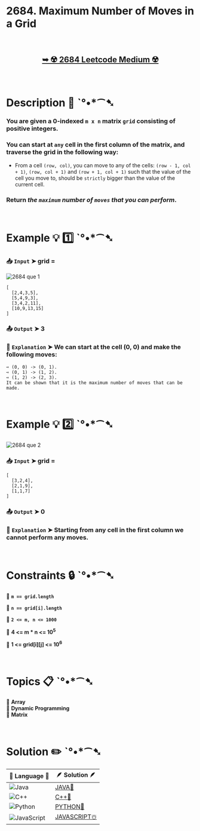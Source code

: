 # 2684. Maximum Number of Moves in a Grid

</br>

<h2 align="center"> 

<a href="https://leetcode.com/problems/maximum-number-of-moves-in-a-grid/description/?envType=daily-question&envId=2024-10-29"><strong>➥ ☢️ 2684 Leetcode Medium ☢️ </strong></a>
</h2>

</br>

# Description 📜 ˋ°•*⁀➷

### You are given a 0-indexed `m x n` matrix `grid` consisting of positive integers.

### You can start at `any` cell in the first column of the matrix, and traverse the grid in the following way:

- From a cell `(row, col)`, you can move to any of the cells: `(row - 1, col + 1)`, `(row, col + 1)` and `(row + 1, col + 1)` such that the value of the cell you move to, should be `strictly` bigger than the value of the current cell.

### Return *the `maximum` number of `moves` that you can perform*.

</br>

# Example 💡 1️⃣ ˋ°•*⁀➷

  ### 📥 `Input`  ➤ grid = 

![2684 que 1](https://github.com/user-attachments/assets/dacb6898-eb8b-4206-985c-76c1636fa7e5)

    [
      [2,4,3,5],
      [5,4,9,3],
      [3,4,2,11],
      [10,9,13,15]
    ]

  ### 📤 `Output`  ➤ 3

  ### 🔦 `Explanation`  ➤ We can start at the cell (0, 0) and make the following moves:
    ➺ (0, 0) -> (0, 1).
    ➺ (0, 1) -> (1, 2).
    ➺ (1, 2) -> (2, 3).
    It can be shown that it is the maximum number of moves that can be made.

</br>

# Example 💡 2️⃣ ˋ°•*⁀➷

![2684 que 2](https://github.com/user-attachments/assets/db4da6c1-35e4-4ca8-a30b-0ae8aa89f410)

  ### 📥 `Input` ➤ grid = 
    [
      [3,2,4],
      [2,1,9],
      [1,1,7]
    ]

  ### 📤 `Output`  ➤ 0

  ### 🔦 `Explanation` ➤ Starting from any cell in the first column we cannot perform any moves.

</br>

# Constraints 🔒 ˋ°•*⁀➷

🔹 **`m == grid.length`** </br>

🔹 **`n == grid[i].length`** </br>

🔹 **`2 <= m, n <= 1000`** </br>

🔹 **4 <= m * n <= 10<sup>5</sup>** </br>

🔹 **1 <= grid[i][j] <= 10<sup>6</sup>** </br>

</br>

# Topics 📋 ˋ°•*⁀➷

🔸 **Array**  </br>
🔸 **Dynamic Programming**  </br>
🔸 **Matrix**  </br>

</br>

# Solution ✏️ ˋ°•*⁀➷

| 📒 Language 📒  | 🪶 Solution 🪶 |
| ------------- | ------------- |
|  ![Java](https://img.shields.io/badge/java-%23ED8B00.svg?style=for-the-badge&logo=openjdk&logoColor=white)  | [JAVA🍁](https://github.com/Prakhar-002/LEETCODE/blob/main/%F0%9F%93%9C%20Daily%20Challange%20%F0%9F%92%A1/10%20October%20%F0%9F%AA%94%202024/29%20-%2010%20-%202024%20---%202684.%20Maximum%20Number%20of%20Moves%20in%20a%20Grid%20%E2%98%83%EF%B8%8F%20%F0%9F%8D%81%20%F0%9F%8D%B0%20%F0%9F%8E%B2/%F0%9F%8D%81JAVA%20-%202684.%20Maximum%20Number%20of%20Moves%20in%20a%20Grid.java) |
|  ![C++](https://img.shields.io/badge/c++-%2300599C.svg?style=for-the-badge&logo=c%2B%2B&logoColor=white)  | [C++🎲](https://github.com/Prakhar-002/LEETCODE/blob/main/%F0%9F%93%9C%20Daily%20Challange%20%F0%9F%92%A1/10%20October%20%F0%9F%AA%94%202024/29%20-%2010%20-%202024%20---%202684.%20Maximum%20Number%20of%20Moves%20in%20a%20Grid%20%E2%98%83%EF%B8%8F%20%F0%9F%8D%81%20%F0%9F%8D%B0%20%F0%9F%8E%B2/%F0%9F%8E%B2CPP%20-%202684.%20Maximum%20Number%20of%20Moves%20in%20a%20Grid.cpp)  |
|  ![Python](https://img.shields.io/badge/python-3670A0?style=for-the-badge&logo=python&logoColor=ffdd54)    | [PYTHON🍰](https://github.com/Prakhar-002/LEETCODE/blob/main/%F0%9F%93%9C%20Daily%20Challange%20%F0%9F%92%A1/10%20October%20%F0%9F%AA%94%202024/29%20-%2010%20-%202024%20---%202684.%20Maximum%20Number%20of%20Moves%20in%20a%20Grid%20%E2%98%83%EF%B8%8F%20%F0%9F%8D%81%20%F0%9F%8D%B0%20%F0%9F%8E%B2/%F0%9F%8D%B0PYTHON%20-%202684.%20Maximum%20Number%20of%20Moves%20in%20a%20Grid.py) |
| ![JavaScript](https://img.shields.io/badge/javascript-%23323330.svg?style=for-the-badge&logo=javascript&logoColor=%23F7DF1E)   | [JAVASCRIPT☃️](https://github.com/Prakhar-002/LEETCODE/blob/main/%F0%9F%93%9C%20Daily%20Challange%20%F0%9F%92%A1/10%20October%20%F0%9F%AA%94%202024/29%20-%2010%20-%202024%20---%202684.%20Maximum%20Number%20of%20Moves%20in%20a%20Grid%20%E2%98%83%EF%B8%8F%20%F0%9F%8D%81%20%F0%9F%8D%B0%20%F0%9F%8E%B2/%E2%98%83%EF%B8%8FJAVASCRIPT%20-%202684.%20Maximum%20Number%20of%20Moves%20in%20a%20Grid.js) |
